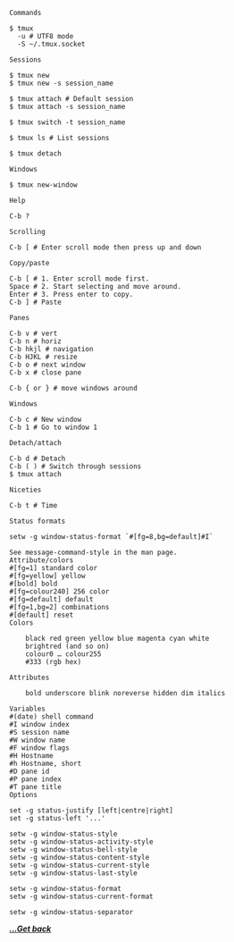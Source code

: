 <pre class="wp-block-code"><code>Commands

$ tmux
  -u # UTF8 mode
  -S ~/.tmux.socket

Sessions

$ tmux new
$ tmux new -s session_name

$ tmux attach # Default session
$ tmux attach -s session_name

$ tmux switch -t session_name

$ tmux ls # List sessions

$ tmux detach

Windows

$ tmux new-window

Help

C-b ?

Scrolling

C-b [ # Enter scroll mode then press up and down

Copy/paste

C-b [ # 1. Enter scroll mode first.
Space # 2. Start selecting and move around.
Enter # 3. Press enter to copy.
C-b ] # Paste

Panes

C-b v # vert
C-b n # horiz
C-b hkjl # navigation
C-b HJKL # resize
C-b o # next window
C-b x # close pane

C-b { or } # move windows around

Windows

C-b c # New window
C-b 1 # Go to window 1

Detach/attach

C-b d # Detach
C-b ( ) # Switch through sessions
$ tmux attach

Niceties

C-b t # Time

Status formats

setw -g window-status-format `#[fg=8,bg=default]#I`

See message-command-style in the man page.
Attribute/colors
#[fg=1] standard color
#[fg=yellow] yellow
#[bold] bold
#[fg=colour240] 256 color
#[fg=default] default
#[fg=1,bg=2] combinations
#[default] reset
Colors

    black red green yellow blue magenta cyan white
    brightred (and so on)
    colour0 … colour255
    #333 (rgb hex)

Attributes

    bold underscore blink noreverse hidden dim italics

Variables
#(date) shell command
#I window index
#S session name
#W window name
#F window flags
#H Hostname
#h Hostname, short
#D pane id
#P pane index
#T pane title
Options

set -g status-justify [left|centre|right]
set -g status-left '...'

setw -g window-status-style
setw -g window-status-activity-style
setw -g window-status-bell-style
setw -g window-status-content-style
setw -g window-status-current-style
setw -g window-status-last-style

setw -g window-status-format
setw -g window-status-current-format

setw -g window-status-separator
</code></pre>

[***...Get back***](../it-the-hard-way.html)
